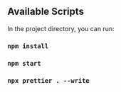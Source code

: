 ## Available Scripts

In the project directory, you can run:
### `npm install`
### `npm start`
### `npx prettier . --write`